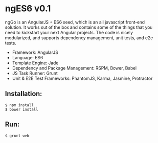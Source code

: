 ngES6 v0.1
====================

ngGo is an AngularJS + ES6 seed, which is an all javascript front-end solution. It works out of the box and contains some of the things that you need to kickstart your next Angular projects. The code is nicely modularized, and supports dependency management, unit tests, and e2e tests.

+ Framework: AngularJS
+ Language: ES6
+ Template Engine: Jade
+ Dependency and Package Management: RSPM, Bower, Babel
+ JS Task Runner: Grunt
+ Unit & E2E Test Frameworks: PhantomJS, Karma, Jasmine, Protractor


Installation:
-----------------

<code>$ npm install</code><br>
<code>$ bower install</code>


Run:
-----------------

<code>$ grunt web</code>